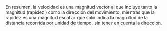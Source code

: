 En resumen, 
la velocidad es una magnitud vectorial que incluye tanto la magnitud (rapidez
) como la dirección del movimiento,
mientras que la rapidez es una magnitud escal
ar que solo indica la magn
itud de la distancia recorrida por unidad de tiempo, sin tener en cuenta la dirección.